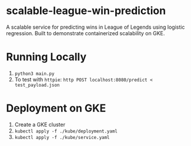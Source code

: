 # scalable-league-win-prediction

A scalable service for predicting wins in League of Legends using logistic regression. Built to demonstrate containerized scalability on GKE.

# Running Locally
1. `python3 main.py`
2. To test with `httpie`: `http POST localhost:8080/predict < test_payload.json`

# Deployment on GKE
1. Create a GKE cluster
2. `kubectl apply -f ./kube/deployment.yaml`
3. `kubectl apply -f ./kube/service.yaml`
